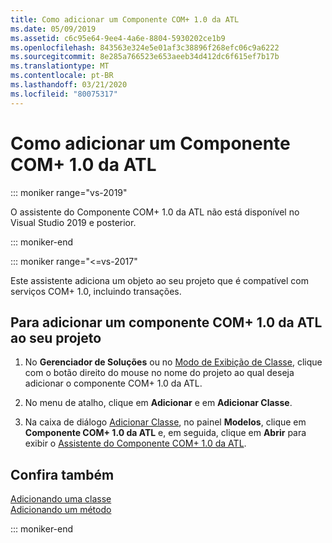 ```yaml
---
title: Como adicionar um Componente COM+ 1.0 da ATL
ms.date: 05/09/2019
ms.assetid: c6c95e64-9ee4-4a6e-8804-5930202ce1b9
ms.openlocfilehash: 843563e324e5e01af3c38896f268efc06c9a6222
ms.sourcegitcommit: 8e285a766523e653aeeb34d412dc6f615ef7b17b
ms.translationtype: MT
ms.contentlocale: pt-BR
ms.lasthandoff: 03/21/2020
ms.locfileid: "80075317"
---
```

# <a name="adding-an-atl-com-10-component"></a>Como adicionar um Componente COM+ 1.0 da ATL

::: moniker range="vs-2019"

O assistente do Componente COM+ 1.0 da ATL não está disponível no Visual Studio 2019 e posterior.

::: moniker-end

::: moniker range="<=vs-2017"

Este assistente adiciona um objeto ao seu projeto que é compatível com serviços COM+ 1.0, incluindo transações.

## <a name="to-add-an-atl-com-10-component-to-your-project"></a>Para adicionar um componente COM+ 1.0 da ATL ao seu projeto

1. No **Gerenciador de Soluções** ou no [Modo de Exibição de Classe](/visualstudio/ide/viewing-the-structure-of-code), clique com o botão direito do mouse no nome do projeto ao qual deseja adicionar o componente COM+ 1.0 da ATL.

1. No menu de atalho, clique em **Adicionar** e em **Adicionar Classe**.

1. Na caixa de diálogo [Adicionar Classe](../../ide/add-class-dialog-box.md), no painel **Modelos**, clique em **Componente COM+ 1.0 da ATL** e, em seguida, clique em **Abrir** para exibir o [Assistente do Componente COM+ 1.0 da ATL](../../atl/reference/atl-com-plus-1-0-component-wizard.md).

## <a name="see-also"></a>Confira também

[Adicionando uma classe](../../ide/adding-a-class-visual-cpp.md)<br/>
[Adicionando um método](../../ide/adding-a-method-visual-cpp.md)

::: moniker-end
